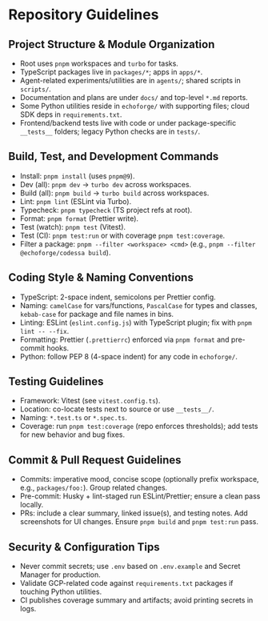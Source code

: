 # Repository Guidelines

## Project Structure & Module Organization

- Root uses `pnpm` workspaces and `turbo` for tasks.
- TypeScript packages live in `packages/*`; apps in `apps/*`.
- Agent-related experiments/utilities are in `agents/`; shared scripts in `scripts/`.
- Documentation and plans are under `docs/` and top-level `*.md` reports.
- Some Python utilities reside in `echoforge/` with supporting files; cloud SDK deps in `requirements.txt`.
- Frontend/backend tests live with code or under package-specific `__tests__` folders; legacy Python checks are in `tests/`.

## Build, Test, and Development Commands

- Install: `pnpm install` (uses `pnpm@9`).
- Dev (all): `pnpm dev` → `turbo dev` across workspaces.
- Build (all): `pnpm build` → `turbo build` across workspaces.
- Lint: `pnpm lint` (ESLint via Turbo).
- Typecheck: `pnpm typecheck` (TS project refs at root).
- Format: `pnpm format` (Prettier write).
- Test (watch): `pnpm test` (Vitest).
- Test (CI): `pnpm test:run` or with coverage `pnpm test:coverage`.
- Filter a package: `pnpm --filter <workspace> <cmd>` (e.g., `pnpm --filter @echoforge/codessa build`).

## Coding Style & Naming Conventions

- TypeScript: 2-space indent, semicolons per Prettier config.
- Naming: `camelCase` for vars/functions, `PascalCase` for types and classes, `kebab-case` for package and file names in bins.
- Linting: ESLint (`eslint.config.js`) with TypeScript plugin; fix with `pnpm lint -- --fix`.
- Formatting: Prettier (`.prettierrc`) enforced via `pnpm format` and pre-commit hooks.
- Python: follow PEP 8 (4-space indent) for any code in `echoforge/`.

## Testing Guidelines

- Framework: Vitest (see `vitest.config.ts`).
- Location: co-locate tests next to source or use `__tests__/`.
- Naming: `*.test.ts` or `*.spec.ts`.
- Coverage: run `pnpm test:coverage` (repo enforces thresholds); add tests for new behavior and bug fixes.

## Commit & Pull Request Guidelines

- Commits: imperative mood, concise scope (optionally prefix workspace, e.g., `packages/foo:`). Group related changes.
- Pre-commit: Husky + lint-staged run ESLint/Prettier; ensure a clean pass locally.
- PRs: include a clear summary, linked issue(s), and testing notes. Add screenshots for UI changes. Ensure `pnpm build` and `pnpm test:run` pass.

## Security & Configuration Tips

- Never commit secrets; use `.env` based on `.env.example` and Secret Manager for production.
- Validate GCP-related code against `requirements.txt` packages if touching Python utilities.
- CI publishes coverage summary and artifacts; avoid printing secrets in logs.
